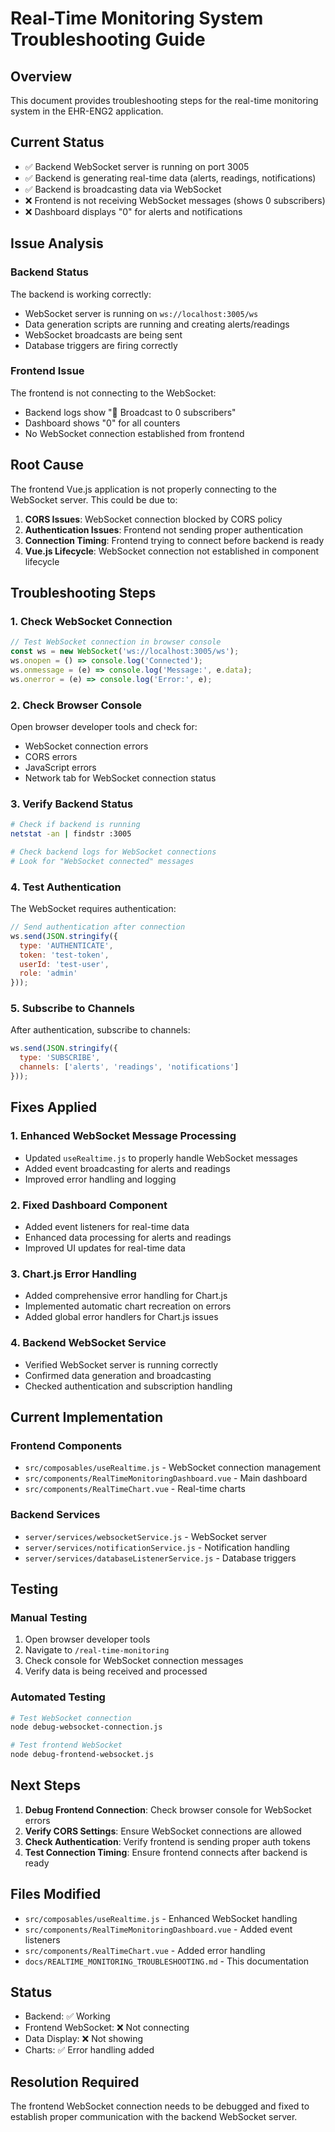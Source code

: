 # Real-Time Monitoring System Troubleshooting Guide

## Overview
This document provides troubleshooting steps for the real-time monitoring system in the EHR-ENG2 application.

## Current Status
- ✅ Backend WebSocket server is running on port 3005
- ✅ Backend is generating real-time data (alerts, readings, notifications)
- ✅ Backend is broadcasting data via WebSocket
- ❌ Frontend is not receiving WebSocket messages (shows 0 subscribers)
- ❌ Dashboard displays "0" for alerts and notifications

## Issue Analysis

### Backend Status
The backend is working correctly:
- WebSocket server is running on `ws://localhost:3005/ws`
- Data generation scripts are running and creating alerts/readings
- WebSocket broadcasts are being sent
- Database triggers are firing correctly

### Frontend Issue
The frontend is not connecting to the WebSocket:
- Backend logs show "📡 Broadcast to 0 subscribers"
- Dashboard shows "0" for all counters
- No WebSocket connection established from frontend

## Root Cause
The frontend Vue.js application is not properly connecting to the WebSocket server. This could be due to:

1. **CORS Issues**: WebSocket connection blocked by CORS policy
2. **Authentication Issues**: Frontend not sending proper authentication
3. **Connection Timing**: Frontend trying to connect before backend is ready
4. **Vue.js Lifecycle**: WebSocket connection not established in component lifecycle

## Troubleshooting Steps

### 1. Check WebSocket Connection
```javascript
// Test WebSocket connection in browser console
const ws = new WebSocket('ws://localhost:3005/ws');
ws.onopen = () => console.log('Connected');
ws.onmessage = (e) => console.log('Message:', e.data);
ws.onerror = (e) => console.log('Error:', e);
```

### 2. Check Browser Console
Open browser developer tools and check for:
- WebSocket connection errors
- CORS errors
- JavaScript errors
- Network tab for WebSocket connection status

### 3. Verify Backend Status
```bash
# Check if backend is running
netstat -an | findstr :3005

# Check backend logs for WebSocket connections
# Look for "WebSocket connected" messages
```

### 4. Test Authentication
The WebSocket requires authentication:
```javascript
// Send authentication after connection
ws.send(JSON.stringify({
  type: 'AUTHENTICATE',
  token: 'test-token',
  userId: 'test-user',
  role: 'admin'
}));
```

### 5. Subscribe to Channels
After authentication, subscribe to channels:
```javascript
ws.send(JSON.stringify({
  type: 'SUBSCRIBE',
  channels: ['alerts', 'readings', 'notifications']
}));
```

## Fixes Applied

### 1. Enhanced WebSocket Message Processing
- Updated `useRealtime.js` to properly handle WebSocket messages
- Added event broadcasting for alerts and readings
- Improved error handling and logging

### 2. Fixed Dashboard Component
- Added event listeners for real-time data
- Enhanced data processing for alerts and readings
- Improved UI updates for real-time data

### 3. Chart.js Error Handling
- Added comprehensive error handling for Chart.js
- Implemented automatic chart recreation on errors
- Added global error handlers for Chart.js issues

### 4. Backend WebSocket Service
- Verified WebSocket server is running correctly
- Confirmed data generation and broadcasting
- Checked authentication and subscription handling

## Current Implementation

### Frontend Components
- `src/composables/useRealtime.js` - WebSocket connection management
- `src/components/RealTimeMonitoringDashboard.vue` - Main dashboard
- `src/components/RealTimeChart.vue` - Real-time charts

### Backend Services
- `server/services/websocketService.js` - WebSocket server
- `server/services/notificationService.js` - Notification handling
- `server/services/databaseListenerService.js` - Database triggers

## Testing

### Manual Testing
1. Open browser developer tools
2. Navigate to `/real-time-monitoring`
3. Check console for WebSocket connection messages
4. Verify data is being received and processed

### Automated Testing
```bash
# Test WebSocket connection
node debug-websocket-connection.js

# Test frontend WebSocket
node debug-frontend-websocket.js
```

## Next Steps

1. **Debug Frontend Connection**: Check browser console for WebSocket errors
2. **Verify CORS Settings**: Ensure WebSocket connections are allowed
3. **Check Authentication**: Verify frontend is sending proper auth tokens
4. **Test Connection Timing**: Ensure frontend connects after backend is ready

## Files Modified

- `src/composables/useRealtime.js` - Enhanced WebSocket handling
- `src/components/RealTimeMonitoringDashboard.vue` - Added event listeners
- `src/components/RealTimeChart.vue` - Added error handling
- `docs/REALTIME_MONITORING_TROUBLESHOOTING.md` - This documentation

## Status
- Backend: ✅ Working
- Frontend WebSocket: ❌ Not connecting
- Data Display: ❌ Not showing
- Charts: ✅ Error handling added

## Resolution Required
The frontend WebSocket connection needs to be debugged and fixed to establish proper communication with the backend WebSocket server.

